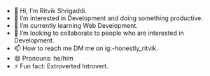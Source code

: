 - 👋 Hi, I’m Ritvik Shrigaddi.
- 👀 I’m interested in Development and doing something productive.
- 🌱 I’m currently learning Web Development.
- 💞️ I’m looking to collaborate to people who are interested in Development.
- 📫 How to reach me DM me on ig:-honestly_ritvik.
- 😄 Pronouns: he/him
- ⚡ Fun fact: Extroverted Introvert.

<!---
ritvik-shrigaddi/ritvik-shrigaddi is a ✨ special ✨ repository because its `README.md` (this file) appears on your GitHub profile.
You can click the Preview link to take a look at your changes.
--->

